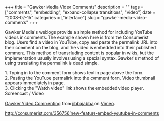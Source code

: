 +++
title = "Gawker Media Video Comments"
description = ""
tags = ["comments", "embedding", "expand-collapse transitions", "video"]
date = "2008-02-15"
categories = ["interface"]
slug = "gawker-media-video-comments"
+++


<p>Gawker Media's weblogs provide a simple method for including YouTube videos in comments. The example shown here is from the Consumerist blog. Users find a video in YouTube, copy and paste the permalink URL into their comment on the blog, and the video is embedded into their published comment. This method of transcluding content is popular in wikis, but the implementation usually involves using a special syntax. Gawker's method of using translating the permalink is dead simple. </p>
<div id="screens-full" class="clear"><div class="caption">1. Typing in to the comment form shows text in page above the form.</div><div class="fullimg clear"><a href="/media/interface/gawker-video-comments-1.png" class="group" rel="group" title="1. Typing in to the comment form shows text in page above the form."><img src="/media/interface/gawker-video-comments-1.png" alt="" class="img-responsive"></a></div></div><div id="screens-full" class="clear"><div class="caption">2. Pasting the YouTube permalink into the comment form. Video thumbnail appears immediately in page.</div><div class="fullimg clear"><a href="/media/interface/gawker-video-comments-2.png" class="group" rel="group" title="2. Pasting the YouTube permalink into the comment form. Video thumbnail appears immediately in page."><img src="/media/interface/gawker-video-comments-2.png" alt="" class="img-responsive"></a></div></div><div id="screens-full" class="clear"><div class="caption">3. Clicking the &quot;Watch video&quot;  link shows the embedded video player.</div><div class="fullimg clear"><a href="/media/interface/gawker-video-comments-3.png" class="group" rel="group" title="3. Clicking the &quot;Watch video&quot;  link shows the embedded video player."><img src="/media/interface/gawker-video-comments-3.png" alt="" class="img-responsive"></a></div></div><div class="video"><div class="caption aptureNoAutolink">Screencast / Video</div><div class="video-object"><object type="application/x-shockwave-flash" width="400" height="300" data="http://www.vimeo.com/moogaloop.swf?clip_id=693711&amp;server=www.vimeo.com&amp;fullscreen=1&amp;show_title=1&amp;show_byline=1&amp;show_portrait=0&amp;color=">	<param name="quality" value="best" />	<param name="allowfullscreen" value="true" />	<param name="scale" value="showAll" />	<param name="movie" value="http://www.vimeo.com/moogaloop.swf?clip_id=693711&amp;server=www.vimeo.com&amp;fullscreen=1&amp;show_title=1&amp;show_byline=1&amp;show_portrait=0&amp;color=" /></object><br /><a href="http://www.vimeo.com/693711/l:embed_693711">Gawker Video Commenting</a> from <a href="http://www.vimeo.com/jibbajabba/l:embed_693711">jibbajabba</a> on <a href="http://vimeo.com/l:embed_693711">Vimeo</a>.</div></div>        
<p><a href="http://consumerist.com/356756/new-feature-embed-youtube-in-comments">http://consumerist.com/356756/new-feature-embed-youtube-in-comments</a></p>

